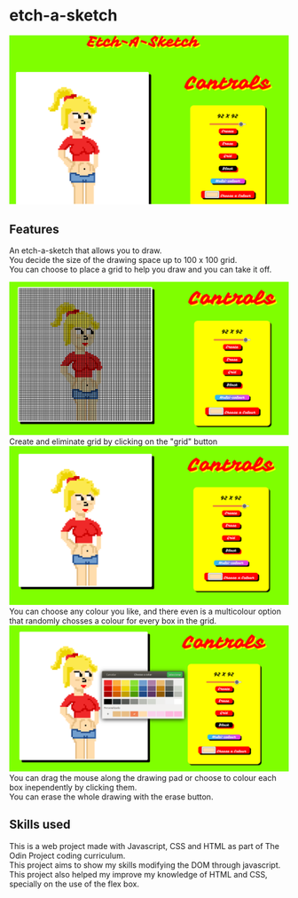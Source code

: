 # etch-a-sketch
![etchasketch](/assets/etchasketch.png)<br />
## Features
An etch-a-sketch that allows you to draw.<br />
You decide the size of the drawing space up to 100 x 100 grid.<br />
You can choose to place a grid to help you draw and you can take it off.<br />

![grid](/assets/grid.png)<br />
Create and eliminate grid by clicking on the "grid" button<br />
![nogrid](/assets/nogrid.png)<br />
You can choose any colour you like, and there even is a multicolour option that randomly chosses a colour for every box in the grid.<br />
![colour](/assets/changecolour.png)<br />
You can drag the mouse along the drawing pad or choose to colour each box inependently by clicking them.<br />
You can erase the whole drawing with the erase button.<br />

## Skills used
This is a web project made with Javascript, CSS and HTML as part of The Odin Project coding curriculum.<br />
This project aims to show my skills modifying the DOM through javascript.<br />
This project also helped my improve my knowledge of HTML and CSS, specially on the use of the flex box.<br />

